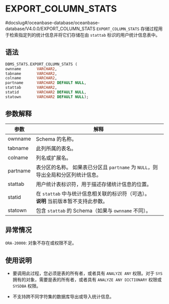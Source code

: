 EXPORT_COLUMN_STATS 
========================================
#docslug#/oceanbase-database/oceanbase-database/V4.0.0/EXPORT_COLUMN_STATS
`EXPORT_COLUMN_STATS` 存储过程用于检索指定列的统计信息并将它们存储在由 `stattab` 标识的用户统计信息表中。

语法 
-----------------------

```sql
DBMS_STATS.EXPORT_COLUMN_STATS (
ownname       VARCHAR2, 
tabname       VARCHAR2, 
colname       VARCHAR2, 
partname      VARCHAR2 DEFAULT NULL,
stattab       VARCHAR2, 
statid        VARCHAR2 DEFAULT NULL,
statown       VARCHAR2 DEFAULT NULL);
```



参数解释 
-------------------------



|    参数    |                                         解释                                          |
|----------|-------------------------------------------------------------------------------------|
| ownname  | Schema 的名称。                                                                         |
| tabname  | 此列所属的表名。                                                                            |
| colname  | 列名或扩展名。                                                                             |
| partname | 表分区的名称。 如果表已分区且 `partname` 为 `NULL`，则导出全局和分区列统计信息。                  |
| stattab  | 用户统计表标识符，用于描述存储统计信息的位置。                                                             |
| statid   | 在 `stattab` 中与统计信息相关联的标识符（可选）。 <br>**说明**  当前版本暂不支持此参数。 |
| statown  | 包含 `stattab` 的 Schema（如果与 `ownname` 不同）。                                            |



异常情况 
-------------------------

`ORA-20000`: 对象不存在或权限不足。

使用说明 
-------------------------

* 要调用此过程，您必须是表的所有者，或者具有 `ANALYZE ANY` 权限。对于 `SYS` 拥有的对象，需要是表的所有者，或者具有 `ANALYZE ANY DICTIONARY` 权限或 `SYSDBA` 权限。

  

* 不支持跨不同字符集的数据库导出或导入统计信息。

  




